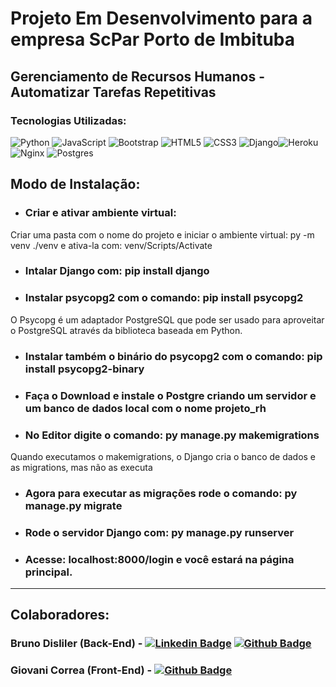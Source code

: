 # Projeto Em Desenvolvimento para a empresa ScPar Porto de Imbituba
## Gerenciamento de Recursos Humanos - Automatizar Tarefas Repetitivas
### Tecnologias Utilizadas: 
![Python](https://img.shields.io/badge/python-%2314354C.svg?style=for-the-badge&logo=python&logoColor=white) ![JavaScript](https://img.shields.io/badge/javascript-%23323330.svg?style=for-the-badge&logo=javascript&logoColor=%23F7DF1E) ![Bootstrap](https://img.shields.io/badge/Bootstrap-563D7C?style=for-the-badge&logo=bootstrap&logoColor=white) ![HTML5](https://img.shields.io/badge/html5-%23E34F26.svg?style=for-the-badge&logo=html5&logoColor=white) ![CSS3](https://img.shields.io/badge/css3-%231572B6.svg?style=for-the-badge&logo=css3&logoColor=white)	![Django](https://img.shields.io/badge/django-%23092E20.svg?style=for-the-badge&logo=django&logoColor=white)![Heroku](https://img.shields.io/badge/heroku-%23430098.svg?style=for-the-badge&logo=heroku&logoColor=white) ![Nginx](https://img.shields.io/badge/nginx-%23009639.svg?style=for-the-badge&logo=nginx&logoColor=white) ![Postgres](https://img.shields.io/badge/postgres-%23316192.svg?style=for-the-badge&logo=postgresql&logoColor=white)

## Modo de Instalação:
- ### Criar e ativar ambiente virtual: 
Criar uma pasta com o nome do projeto e iniciar o ambiente virtual: py -m venv ./venv e ativa-la com: venv/Scripts/Activate
- ### Intalar Django com: pip install django
- ### Instalar psycopg2 com o comando: pip install psycopg2 
O Psycopg é um adaptador PostgreSQL que pode ser usado para aproveitar o PostgreSQL através da biblioteca baseada em Python.
- ### Instalar também o binário do psycopg2 com o comando: pip install psycopg2-binary
- ### Faça o Download e instale o Postgre criando um servidor e um banco de dados local com o nome projeto_rh
- ### No Editor digite o comando: py manage.py makemigrations
Quando executamos o makemigrations, o Django cria o banco de dados e as migrations, mas não as executa
- ### Agora para executar as migrações rode o comando: py manage.py migrate
- ### Rode o servidor Django com: py manage.py runserver
- ### Acesse: localhost:8000/login e você estará na página principal. 

---------------------------------------------------------------------

## Colaboradores:
### Bruno Disliler (Back-End) - [![Linkedin Badge](https://img.shields.io/badge/-LinkedIn-blue?style=flat-square&logo=Linkedin&logoColor=white&link=https://www.linkedin.com/in/brunodisliler/)](https://www.linkedin.com/in/brunodisliler/) [![Github Badge](https://img.shields.io/badge/-Github-000?style=flat-square&logo=Github&logoColor=white&link=https://github.com/BrunoDisliler)](https://github.com/BrunoDisliler)
### Giovani Correa (Front-End) - [![Github Badge](https://img.shields.io/badge/-Github-000?style=flat-square&logo=Github&logoColor=white&link=https://https://github.com/Elesiann)](https://github.com/Elesiann)


